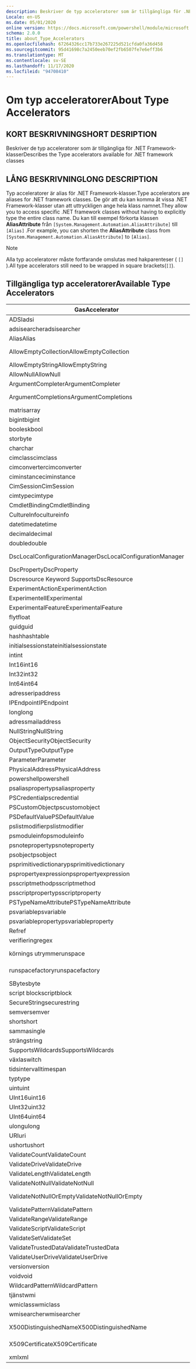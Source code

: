 ```yaml
---
description: Beskriver de typ acceleratorer som är tillgängliga för .NET Framework-klasser
Locale: en-US
ms.date: 05/01/2020
online version: https://docs.microsoft.com/powershell/module/microsoft.powershell.core/about/about_type_accelerators?view=powershell-7.2&WT.mc_id=ps-gethelp
schema: 2.0.0
title: about_Type_Accelerators
ms.openlocfilehash: 67264326cc17b733e267225d521cfda0fa36d458
ms.sourcegitcommit: 95d41698c7a2450eeb70ef2fb6507fe7e6eff3b6
ms.translationtype: MT
ms.contentlocale: sv-SE
ms.lasthandoff: 11/17/2020
ms.locfileid: "94708410"
---
```

# <a name="about-type-accelerators"></a><span data-ttu-id="4269f-103">Om typ acceleratorer</span><span class="sxs-lookup"><span data-stu-id="4269f-103">About Type Accelerators</span></span>

## <a name="short-desription"></a><span data-ttu-id="4269f-104">KORT BESKRIVNING</span><span class="sxs-lookup"><span data-stu-id="4269f-104">SHORT DESRIPTION</span></span>
<span data-ttu-id="4269f-105">Beskriver de typ acceleratorer som är tillgängliga för .NET Framework-klasser</span><span class="sxs-lookup"><span data-stu-id="4269f-105">Describes the Type accelerators available for .NET framework classes</span></span>

## <a name="long-description"></a><span data-ttu-id="4269f-106">LÅNG BESKRIVNING</span><span class="sxs-lookup"><span data-stu-id="4269f-106">LONG DESCRIPTION</span></span>

<span data-ttu-id="4269f-107">Typ acceleratorer är alias för .NET Framework-klasser.</span><span class="sxs-lookup"><span data-stu-id="4269f-107">Type accelerators are aliases for .NET framework classes.</span></span> <span data-ttu-id="4269f-108">De gör att du kan komma åt vissa .NET Framework-klasser utan att uttryckligen ange hela klass namnet.</span><span class="sxs-lookup"><span data-stu-id="4269f-108">They allow you to access specific .NET framework classes without having to explicitly type the entire class name.</span></span> <span data-ttu-id="4269f-109">Du kan till exempel förkorta klassen **AliasAttribute** från `[System.Management.Automation.AliasAttribute]` till `[Alias]` .</span><span class="sxs-lookup"><span data-stu-id="4269f-109">For example, you can shorten the **AliasAttribute** class from `[System.Management.Automation.AliasAttribute]` to `[Alias]`.</span></span>

> [!NOTE]
> <span data-ttu-id="4269f-110">Alla typ acceleratorer måste fortfarande omslutas med hakparenteser ( `[]` ).</span><span class="sxs-lookup"><span data-stu-id="4269f-110">All type accelerators still need to be wrapped in square brackets(`[]`).</span></span>

## <a name="available-type-accelerators"></a><span data-ttu-id="4269f-111">Tillgängliga typ acceleratorer</span><span class="sxs-lookup"><span data-stu-id="4269f-111">Available Type Accelerators</span></span>

|        <span data-ttu-id="4269f-112">Gas</span><span class="sxs-lookup"><span data-stu-id="4269f-112">Accelerator</span></span>          |                           <span data-ttu-id="4269f-113">Fullständigt klass namn</span><span class="sxs-lookup"><span data-stu-id="4269f-113">Full Class Name</span></span>                           |
|---------------------------- | ------------------------------------------------------------------- |
|<span data-ttu-id="4269f-114">ADSI</span><span class="sxs-lookup"><span data-stu-id="4269f-114">adsi</span></span>                         | <span data-ttu-id="4269f-115">System. DirectoryServices. DirectoryEntry</span><span class="sxs-lookup"><span data-stu-id="4269f-115">System.DirectoryServices.DirectoryEntry</span></span>                             |
|<span data-ttu-id="4269f-116">adsisearcher</span><span class="sxs-lookup"><span data-stu-id="4269f-116">adsisearcher</span></span>                 | <span data-ttu-id="4269f-117">System. DirectoryServices. DirectorySearcher</span><span class="sxs-lookup"><span data-stu-id="4269f-117">System.DirectoryServices.DirectorySearcher</span></span>                          |
|<span data-ttu-id="4269f-118">Alias</span><span class="sxs-lookup"><span data-stu-id="4269f-118">Alias</span></span>                        | <span data-ttu-id="4269f-119">System. Management. Automation. AliasAttribute</span><span class="sxs-lookup"><span data-stu-id="4269f-119">System.Management.Automation.AliasAttribute</span></span>                         |
|<span data-ttu-id="4269f-120">AllowEmptyCollection</span><span class="sxs-lookup"><span data-stu-id="4269f-120">AllowEmptyCollection</span></span>         | <span data-ttu-id="4269f-121">System. Management. Automation. AllowEmptyCollectionAttribute</span><span class="sxs-lookup"><span data-stu-id="4269f-121">System.Management.Automation.AllowEmptyCollectionAttribute</span></span>          |
|<span data-ttu-id="4269f-122">AllowEmptyString</span><span class="sxs-lookup"><span data-stu-id="4269f-122">AllowEmptyString</span></span>             | <span data-ttu-id="4269f-123">System. Management. Automation. AllowEmptyStringAttribute</span><span class="sxs-lookup"><span data-stu-id="4269f-123">System.Management.Automation.AllowEmptyStringAttribute</span></span>              |
|<span data-ttu-id="4269f-124">AllowNull</span><span class="sxs-lookup"><span data-stu-id="4269f-124">AllowNull</span></span>                    | <span data-ttu-id="4269f-125">System. Management. Automation. AllowNullAttribute</span><span class="sxs-lookup"><span data-stu-id="4269f-125">System.Management.Automation.AllowNullAttribute</span></span>                     |
|<span data-ttu-id="4269f-126">ArgumentCompleter</span><span class="sxs-lookup"><span data-stu-id="4269f-126">ArgumentCompleter</span></span>            | <span data-ttu-id="4269f-127">System. Management. Automation. ArgumentCompleterAttribute</span><span class="sxs-lookup"><span data-stu-id="4269f-127">System.Management.Automation.ArgumentCompleterAttribute</span></span>             |
|<span data-ttu-id="4269f-128">ArgumentCompletions</span><span class="sxs-lookup"><span data-stu-id="4269f-128">ArgumentCompletions</span></span>          | <span data-ttu-id="4269f-129">System. Management. Automation. ArgumentCompletionsAttribute</span><span class="sxs-lookup"><span data-stu-id="4269f-129">System.Management.Automation.ArgumentCompletionsAttribute</span></span>           |
|<span data-ttu-id="4269f-130">matris</span><span class="sxs-lookup"><span data-stu-id="4269f-130">array</span></span>                        | <span data-ttu-id="4269f-131">System. array</span><span class="sxs-lookup"><span data-stu-id="4269f-131">System.Array</span></span>                                                        |
|<span data-ttu-id="4269f-132">bigint</span><span class="sxs-lookup"><span data-stu-id="4269f-132">bigint</span></span>                       | <span data-ttu-id="4269f-133">System. Numerics. BigInteger</span><span class="sxs-lookup"><span data-stu-id="4269f-133">System.Numerics.BigInteger</span></span>                                          |
|<span data-ttu-id="4269f-134">boolesk</span><span class="sxs-lookup"><span data-stu-id="4269f-134">bool</span></span>                         | <span data-ttu-id="4269f-135">System. Boolean</span><span class="sxs-lookup"><span data-stu-id="4269f-135">System.Boolean</span></span>                                                      |
|<span data-ttu-id="4269f-136">stor</span><span class="sxs-lookup"><span data-stu-id="4269f-136">byte</span></span>                         | <span data-ttu-id="4269f-137">System. byte</span><span class="sxs-lookup"><span data-stu-id="4269f-137">System.Byte</span></span>                                                         |
|<span data-ttu-id="4269f-138">char</span><span class="sxs-lookup"><span data-stu-id="4269f-138">char</span></span>                         | <span data-ttu-id="4269f-139">System. char</span><span class="sxs-lookup"><span data-stu-id="4269f-139">System.Char</span></span>                                                         |
|<span data-ttu-id="4269f-140">cimclass</span><span class="sxs-lookup"><span data-stu-id="4269f-140">cimclass</span></span>                     | <span data-ttu-id="4269f-141">Microsoft. Management. Infrastructure. CimClass</span><span class="sxs-lookup"><span data-stu-id="4269f-141">Microsoft.Management.Infrastructure.CimClass</span></span>                        |
|<span data-ttu-id="4269f-142">cimconverter</span><span class="sxs-lookup"><span data-stu-id="4269f-142">cimconverter</span></span>                 | <span data-ttu-id="4269f-143">Microsoft. Management. Infrastructure. CimConverter</span><span class="sxs-lookup"><span data-stu-id="4269f-143">Microsoft.Management.Infrastructure.CimConverter</span></span>                    |
|<span data-ttu-id="4269f-144">ciminstance</span><span class="sxs-lookup"><span data-stu-id="4269f-144">ciminstance</span></span>                  | <span data-ttu-id="4269f-145">Microsoft. Management. Infrastructure. CimInstance</span><span class="sxs-lookup"><span data-stu-id="4269f-145">Microsoft.Management.Infrastructure.CimInstance</span></span>                     |
|<span data-ttu-id="4269f-146">CimSession</span><span class="sxs-lookup"><span data-stu-id="4269f-146">CimSession</span></span>                   | <span data-ttu-id="4269f-147">Microsoft. Management. Infrastructure. CimSession</span><span class="sxs-lookup"><span data-stu-id="4269f-147">Microsoft.Management.Infrastructure.CimSession</span></span>                      |
|<span data-ttu-id="4269f-148">cimtype</span><span class="sxs-lookup"><span data-stu-id="4269f-148">cimtype</span></span>                      | <span data-ttu-id="4269f-149">Microsoft. Management. Infrastructure. CimType</span><span class="sxs-lookup"><span data-stu-id="4269f-149">Microsoft.Management.Infrastructure.CimType</span></span>                         |
|<span data-ttu-id="4269f-150">CmdletBinding</span><span class="sxs-lookup"><span data-stu-id="4269f-150">CmdletBinding</span></span>                | <span data-ttu-id="4269f-151">System. Management. Automation. CmdletBindingAttribute</span><span class="sxs-lookup"><span data-stu-id="4269f-151">System.Management.Automation.CmdletBindingAttribute</span></span>                 |
|<span data-ttu-id="4269f-152">CultureInfo</span><span class="sxs-lookup"><span data-stu-id="4269f-152">cultureinfo</span></span>                  | <span data-ttu-id="4269f-153">System. globalisering. CultureInfo</span><span class="sxs-lookup"><span data-stu-id="4269f-153">System.Globalization.CultureInfo</span></span>                                    |
|<span data-ttu-id="4269f-154">datetime</span><span class="sxs-lookup"><span data-stu-id="4269f-154">datetime</span></span>                     | <span data-ttu-id="4269f-155">System. DateTime</span><span class="sxs-lookup"><span data-stu-id="4269f-155">System.DateTime</span></span>                                                     |
|<span data-ttu-id="4269f-156">decimal</span><span class="sxs-lookup"><span data-stu-id="4269f-156">decimal</span></span>                      | <span data-ttu-id="4269f-157">System. decimal</span><span class="sxs-lookup"><span data-stu-id="4269f-157">System.Decimal</span></span>                                                      |
|<span data-ttu-id="4269f-158">double</span><span class="sxs-lookup"><span data-stu-id="4269f-158">double</span></span>                       | <span data-ttu-id="4269f-159">System. Double</span><span class="sxs-lookup"><span data-stu-id="4269f-159">System.Double</span></span>                                                       |
|<span data-ttu-id="4269f-160">DscLocalConfigurationManager</span><span class="sxs-lookup"><span data-stu-id="4269f-160">DscLocalConfigurationManager</span></span> | <span data-ttu-id="4269f-161">System. Management. Automation. DscLocalConfigurationManagerAttribute</span><span class="sxs-lookup"><span data-stu-id="4269f-161">System.Management.Automation.DscLocalConfigurationManagerAttribute</span></span>  |
|<span data-ttu-id="4269f-162">DscProperty</span><span class="sxs-lookup"><span data-stu-id="4269f-162">DscProperty</span></span>                  | <span data-ttu-id="4269f-163">System. Management. Automation. DscPropertyAttribute</span><span class="sxs-lookup"><span data-stu-id="4269f-163">System.Management.Automation.DscPropertyAttribute</span></span>                   |
|<span data-ttu-id="4269f-164">Dscresource Keyword Supports</span><span class="sxs-lookup"><span data-stu-id="4269f-164">DscResource</span></span>                  | <span data-ttu-id="4269f-165">System. Management. Automation. DscResourceAttribute</span><span class="sxs-lookup"><span data-stu-id="4269f-165">System.Management.Automation.DscResourceAttribute</span></span>                   |
|<span data-ttu-id="4269f-166">ExperimentAction</span><span class="sxs-lookup"><span data-stu-id="4269f-166">ExperimentAction</span></span>             | <span data-ttu-id="4269f-167">System. Management. Automation. ExperimentAction</span><span class="sxs-lookup"><span data-stu-id="4269f-167">System.Management.Automation.ExperimentAction</span></span>                       |
|<span data-ttu-id="4269f-168">Experimentell</span><span class="sxs-lookup"><span data-stu-id="4269f-168">Experimental</span></span>                 | <span data-ttu-id="4269f-169">System. Management. Automation. ExperimentalAttribute</span><span class="sxs-lookup"><span data-stu-id="4269f-169">System.Management.Automation.ExperimentalAttribute</span></span>                  |
|<span data-ttu-id="4269f-170">ExperimentalFeature</span><span class="sxs-lookup"><span data-stu-id="4269f-170">ExperimentalFeature</span></span>          | <span data-ttu-id="4269f-171">System. Management. Automation. ExperimentalFeature</span><span class="sxs-lookup"><span data-stu-id="4269f-171">System.Management.Automation.ExperimentalFeature</span></span>                    |
|<span data-ttu-id="4269f-172">flyt</span><span class="sxs-lookup"><span data-stu-id="4269f-172">float</span></span>                        | <span data-ttu-id="4269f-173">System. Single</span><span class="sxs-lookup"><span data-stu-id="4269f-173">System.Single</span></span>                                                       |
|<span data-ttu-id="4269f-174">guid</span><span class="sxs-lookup"><span data-stu-id="4269f-174">guid</span></span>                         | <span data-ttu-id="4269f-175">System. GUID</span><span class="sxs-lookup"><span data-stu-id="4269f-175">System.Guid</span></span>                                                         |
|<span data-ttu-id="4269f-176">hash</span><span class="sxs-lookup"><span data-stu-id="4269f-176">hashtable</span></span>                    | <span data-ttu-id="4269f-177">System. Collections. hash</span><span class="sxs-lookup"><span data-stu-id="4269f-177">System.Collections.Hashtable</span></span>                                        |
|<span data-ttu-id="4269f-178">initialsessionstate</span><span class="sxs-lookup"><span data-stu-id="4269f-178">initialsessionstate</span></span>          | <span data-ttu-id="4269f-179">System.Management.Automation.Runspaces.InitialSessionState</span><span class="sxs-lookup"><span data-stu-id="4269f-179">System.Management.Automation.Runspaces.InitialSessionState</span></span>          |
|<span data-ttu-id="4269f-180">int</span><span class="sxs-lookup"><span data-stu-id="4269f-180">int</span></span>                          | <span data-ttu-id="4269f-181">System. Int32</span><span class="sxs-lookup"><span data-stu-id="4269f-181">System.Int32</span></span>                                                        |
|<span data-ttu-id="4269f-182">Int16</span><span class="sxs-lookup"><span data-stu-id="4269f-182">int16</span></span>                        | <span data-ttu-id="4269f-183">System. Int16</span><span class="sxs-lookup"><span data-stu-id="4269f-183">System.Int16</span></span>                                                        |
|<span data-ttu-id="4269f-184">Int32</span><span class="sxs-lookup"><span data-stu-id="4269f-184">int32</span></span>                        | <span data-ttu-id="4269f-185">System. Int32</span><span class="sxs-lookup"><span data-stu-id="4269f-185">System.Int32</span></span>                                                        |
|<span data-ttu-id="4269f-186">Int64</span><span class="sxs-lookup"><span data-stu-id="4269f-186">int64</span></span>                        | <span data-ttu-id="4269f-187">System. Int64</span><span class="sxs-lookup"><span data-stu-id="4269f-187">System.Int64</span></span>                                                        |
|<span data-ttu-id="4269f-188">adresser</span><span class="sxs-lookup"><span data-stu-id="4269f-188">ipaddress</span></span>                    | <span data-ttu-id="4269f-189">System .net. IPAddress</span><span class="sxs-lookup"><span data-stu-id="4269f-189">System.Net.IPAddress</span></span>                                                |
|<span data-ttu-id="4269f-190">IPEndpoint</span><span class="sxs-lookup"><span data-stu-id="4269f-190">IPEndpoint</span></span>                   | <span data-ttu-id="4269f-191">System .net. IPEndPoint</span><span class="sxs-lookup"><span data-stu-id="4269f-191">System.Net.IPEndPoint</span></span>                                               |
|<span data-ttu-id="4269f-192">long</span><span class="sxs-lookup"><span data-stu-id="4269f-192">long</span></span>                         | <span data-ttu-id="4269f-193">System. Int64</span><span class="sxs-lookup"><span data-stu-id="4269f-193">System.Int64</span></span>                                                        |
|<span data-ttu-id="4269f-194">adress</span><span class="sxs-lookup"><span data-stu-id="4269f-194">mailaddress</span></span>                  | <span data-ttu-id="4269f-195">System .net. mail. mail-adress</span><span class="sxs-lookup"><span data-stu-id="4269f-195">System.Net.Mail.MailAddress</span></span>                                         |
|<span data-ttu-id="4269f-196">NullString</span><span class="sxs-lookup"><span data-stu-id="4269f-196">NullString</span></span>                   | <span data-ttu-id="4269f-197">System. Management. Automation. language. NullString</span><span class="sxs-lookup"><span data-stu-id="4269f-197">System.Management.Automation.Language.NullString</span></span>                    |
|<span data-ttu-id="4269f-198">ObjectSecurity</span><span class="sxs-lookup"><span data-stu-id="4269f-198">ObjectSecurity</span></span>               | <span data-ttu-id="4269f-199">System. Security. AccessControl. ObjectSecurity</span><span class="sxs-lookup"><span data-stu-id="4269f-199">System.Security.AccessControl.ObjectSecurity</span></span>                        |
|<span data-ttu-id="4269f-200">OutputType</span><span class="sxs-lookup"><span data-stu-id="4269f-200">OutputType</span></span>                   | <span data-ttu-id="4269f-201">System. Management. Automation. OutputTypeAttribute</span><span class="sxs-lookup"><span data-stu-id="4269f-201">System.Management.Automation.OutputTypeAttribute</span></span>                    |
|<span data-ttu-id="4269f-202">Parameter</span><span class="sxs-lookup"><span data-stu-id="4269f-202">Parameter</span></span>                    | <span data-ttu-id="4269f-203">System. Management. Automation. ParameterAttribute</span><span class="sxs-lookup"><span data-stu-id="4269f-203">System.Management.Automation.ParameterAttribute</span></span>                     |
|<span data-ttu-id="4269f-204">PhysicalAddress</span><span class="sxs-lookup"><span data-stu-id="4269f-204">PhysicalAddress</span></span>              | <span data-ttu-id="4269f-205">System .net. NetworkInformation. PhysicalAddress</span><span class="sxs-lookup"><span data-stu-id="4269f-205">System.Net.NetworkInformation.PhysicalAddress</span></span>                       |
|<span data-ttu-id="4269f-206">powershell</span><span class="sxs-lookup"><span data-stu-id="4269f-206">powershell</span></span>                   | <span data-ttu-id="4269f-207">System. Management. Automation. PowerShell</span><span class="sxs-lookup"><span data-stu-id="4269f-207">System.Management.Automation.PowerShell</span></span>                             |
|<span data-ttu-id="4269f-208">psaliasproperty</span><span class="sxs-lookup"><span data-stu-id="4269f-208">psaliasproperty</span></span>              | <span data-ttu-id="4269f-209">System. Management. Automation. PSAliasProperty</span><span class="sxs-lookup"><span data-stu-id="4269f-209">System.Management.Automation.PSAliasProperty</span></span>                        |
|<span data-ttu-id="4269f-210">PSCredential</span><span class="sxs-lookup"><span data-stu-id="4269f-210">pscredential</span></span>                 | <span data-ttu-id="4269f-211">System. Management. Automation. PSCredential</span><span class="sxs-lookup"><span data-stu-id="4269f-211">System.Management.Automation.PSCredential</span></span>                           |
|<span data-ttu-id="4269f-212">PSCustomObject</span><span class="sxs-lookup"><span data-stu-id="4269f-212">pscustomobject</span></span>               | <span data-ttu-id="4269f-213">System. Management. Automation. PSObject</span><span class="sxs-lookup"><span data-stu-id="4269f-213">System.Management.Automation.PSObject</span></span>                               |
|<span data-ttu-id="4269f-214">PSDefaultValue</span><span class="sxs-lookup"><span data-stu-id="4269f-214">PSDefaultValue</span></span>               | <span data-ttu-id="4269f-215">System.Management.Automation.PSDefaultValueAttribute</span><span class="sxs-lookup"><span data-stu-id="4269f-215">System.Management.Automation.PSDefaultValueAttribute</span></span>                |
|<span data-ttu-id="4269f-216">pslistmodifier</span><span class="sxs-lookup"><span data-stu-id="4269f-216">pslistmodifier</span></span>               | <span data-ttu-id="4269f-217">System. Management. Automation. PSListModifier</span><span class="sxs-lookup"><span data-stu-id="4269f-217">System.Management.Automation.PSListModifier</span></span>                         |
|<span data-ttu-id="4269f-218">psmoduleinfo</span><span class="sxs-lookup"><span data-stu-id="4269f-218">psmoduleinfo</span></span>                 | <span data-ttu-id="4269f-219">System. Management. Automation. PSModuleInfo</span><span class="sxs-lookup"><span data-stu-id="4269f-219">System.Management.Automation.PSModuleInfo</span></span>                           |
|<span data-ttu-id="4269f-220">psnoteproperty</span><span class="sxs-lookup"><span data-stu-id="4269f-220">psnoteproperty</span></span>               | <span data-ttu-id="4269f-221">System. Management. Automation. PSNoteProperty</span><span class="sxs-lookup"><span data-stu-id="4269f-221">System.Management.Automation.PSNoteProperty</span></span>                         |
|<span data-ttu-id="4269f-222">psobject</span><span class="sxs-lookup"><span data-stu-id="4269f-222">psobject</span></span>                     | <span data-ttu-id="4269f-223">System. Management. Automation. PSObject</span><span class="sxs-lookup"><span data-stu-id="4269f-223">System.Management.Automation.PSObject</span></span>                               |
|<span data-ttu-id="4269f-224">psprimitivedictionary</span><span class="sxs-lookup"><span data-stu-id="4269f-224">psprimitivedictionary</span></span>        | <span data-ttu-id="4269f-225">System. Management. Automation. PSPrimitiveDictionary</span><span class="sxs-lookup"><span data-stu-id="4269f-225">System.Management.Automation.PSPrimitiveDictionary</span></span>                  |
|<span data-ttu-id="4269f-226">pspropertyexpression</span><span class="sxs-lookup"><span data-stu-id="4269f-226">pspropertyexpression</span></span>         | <span data-ttu-id="4269f-227">Microsoft. PowerShell. commands. PSPropertyExpression</span><span class="sxs-lookup"><span data-stu-id="4269f-227">Microsoft.PowerShell.Commands.PSPropertyExpression</span></span>                  |
|<span data-ttu-id="4269f-228">psscriptmethod</span><span class="sxs-lookup"><span data-stu-id="4269f-228">psscriptmethod</span></span>               | <span data-ttu-id="4269f-229">System. Management. Automation. PSScriptMethod</span><span class="sxs-lookup"><span data-stu-id="4269f-229">System.Management.Automation.PSScriptMethod</span></span>                         |
|<span data-ttu-id="4269f-230">psscriptproperty</span><span class="sxs-lookup"><span data-stu-id="4269f-230">psscriptproperty</span></span>             | <span data-ttu-id="4269f-231">System. Management. Automation. PSScriptProperty</span><span class="sxs-lookup"><span data-stu-id="4269f-231">System.Management.Automation.PSScriptProperty</span></span>                       |
|<span data-ttu-id="4269f-232">PSTypeNameAttribute</span><span class="sxs-lookup"><span data-stu-id="4269f-232">PSTypeNameAttribute</span></span>          | <span data-ttu-id="4269f-233">System. Management. Automation. PSTypeNameAttribute</span><span class="sxs-lookup"><span data-stu-id="4269f-233">System.Management.Automation.PSTypeNameAttribute</span></span>                    |
|<span data-ttu-id="4269f-234">psvariable</span><span class="sxs-lookup"><span data-stu-id="4269f-234">psvariable</span></span>                   | <span data-ttu-id="4269f-235">System. Management. Automation. PSVariable</span><span class="sxs-lookup"><span data-stu-id="4269f-235">System.Management.Automation.PSVariable</span></span>                             |
|<span data-ttu-id="4269f-236">psvariableproperty</span><span class="sxs-lookup"><span data-stu-id="4269f-236">psvariableproperty</span></span>           | <span data-ttu-id="4269f-237">System. Management. Automation. PSVariableProperty</span><span class="sxs-lookup"><span data-stu-id="4269f-237">System.Management.Automation.PSVariableProperty</span></span>                     |
|<span data-ttu-id="4269f-238">Ref</span><span class="sxs-lookup"><span data-stu-id="4269f-238">ref</span></span>                          | <span data-ttu-id="4269f-239">System. Management. Automation. PSReference</span><span class="sxs-lookup"><span data-stu-id="4269f-239">System.Management.Automation.PSReference</span></span>                            |
|<span data-ttu-id="4269f-240">verifiering</span><span class="sxs-lookup"><span data-stu-id="4269f-240">regex</span></span>                        | <span data-ttu-id="4269f-241">System. text. RegularExpressions. regex</span><span class="sxs-lookup"><span data-stu-id="4269f-241">System.Text.RegularExpressions.Regex</span></span>                                |
|<span data-ttu-id="4269f-242">körnings utrymme</span><span class="sxs-lookup"><span data-stu-id="4269f-242">runspace</span></span>                     | <span data-ttu-id="4269f-243">System. Management. Automation. körnings utrymmen. körnings utrymme</span><span class="sxs-lookup"><span data-stu-id="4269f-243">System.Management.Automation.Runspaces.Runspace</span></span>                     |
|<span data-ttu-id="4269f-244">runspacefactory</span><span class="sxs-lookup"><span data-stu-id="4269f-244">runspacefactory</span></span>              | <span data-ttu-id="4269f-245">System. Management. Automation. körnings utrymmen. RunspaceFactory</span><span class="sxs-lookup"><span data-stu-id="4269f-245">System.Management.Automation.Runspaces.RunspaceFactory</span></span>              |
|<span data-ttu-id="4269f-246">SByte</span><span class="sxs-lookup"><span data-stu-id="4269f-246">sbyte</span></span>                        | <span data-ttu-id="4269f-247">System. SByte</span><span class="sxs-lookup"><span data-stu-id="4269f-247">System.SByte</span></span>                                                        |
|<span data-ttu-id="4269f-248">script block</span><span class="sxs-lookup"><span data-stu-id="4269f-248">scriptblock</span></span>                  | <span data-ttu-id="4269f-249">System. Management. Automation. script block</span><span class="sxs-lookup"><span data-stu-id="4269f-249">System.Management.Automation.ScriptBlock</span></span>                            |
|<span data-ttu-id="4269f-250">SecureString</span><span class="sxs-lookup"><span data-stu-id="4269f-250">securestring</span></span>                 | <span data-ttu-id="4269f-251">System. Security. SecureString</span><span class="sxs-lookup"><span data-stu-id="4269f-251">System.Security.SecureString</span></span>                                        |
|<span data-ttu-id="4269f-252">semver</span><span class="sxs-lookup"><span data-stu-id="4269f-252">semver</span></span>                       | <span data-ttu-id="4269f-253">System. Management. Automation. SemanticVersion</span><span class="sxs-lookup"><span data-stu-id="4269f-253">System.Management.Automation.SemanticVersion</span></span>                        |
|<span data-ttu-id="4269f-254">short</span><span class="sxs-lookup"><span data-stu-id="4269f-254">short</span></span>                        | <span data-ttu-id="4269f-255">System. Int16</span><span class="sxs-lookup"><span data-stu-id="4269f-255">System.Int16</span></span>                                                        |
|<span data-ttu-id="4269f-256">samma</span><span class="sxs-lookup"><span data-stu-id="4269f-256">single</span></span>                       | <span data-ttu-id="4269f-257">System. Single</span><span class="sxs-lookup"><span data-stu-id="4269f-257">System.Single</span></span>                                                       |
|<span data-ttu-id="4269f-258">sträng</span><span class="sxs-lookup"><span data-stu-id="4269f-258">string</span></span>                       | <span data-ttu-id="4269f-259">System. String</span><span class="sxs-lookup"><span data-stu-id="4269f-259">System.String</span></span>                                                       |
|<span data-ttu-id="4269f-260">SupportsWildcards</span><span class="sxs-lookup"><span data-stu-id="4269f-260">SupportsWildcards</span></span>            | <span data-ttu-id="4269f-261">System. Management. Automation. SupportsWildcardsAttribute</span><span class="sxs-lookup"><span data-stu-id="4269f-261">System.Management.Automation.SupportsWildcardsAttribute</span></span>             |
|<span data-ttu-id="4269f-262">växla</span><span class="sxs-lookup"><span data-stu-id="4269f-262">switch</span></span>                       | <span data-ttu-id="4269f-263">System. Management. Automation. SwitchParameter</span><span class="sxs-lookup"><span data-stu-id="4269f-263">System.Management.Automation.SwitchParameter</span></span>                        |
|<span data-ttu-id="4269f-264">tidsintervall</span><span class="sxs-lookup"><span data-stu-id="4269f-264">timespan</span></span>                     | <span data-ttu-id="4269f-265">System. TimeSpan</span><span class="sxs-lookup"><span data-stu-id="4269f-265">System.TimeSpan</span></span>                                                     |
|<span data-ttu-id="4269f-266">typ</span><span class="sxs-lookup"><span data-stu-id="4269f-266">type</span></span>                         | <span data-ttu-id="4269f-267">System. Type</span><span class="sxs-lookup"><span data-stu-id="4269f-267">System.Type</span></span>                                                         |
|<span data-ttu-id="4269f-268">uint</span><span class="sxs-lookup"><span data-stu-id="4269f-268">uint</span></span>                         | <span data-ttu-id="4269f-269">System. UInt32</span><span class="sxs-lookup"><span data-stu-id="4269f-269">System.UInt32</span></span>                                                       |
|<span data-ttu-id="4269f-270">UInt16</span><span class="sxs-lookup"><span data-stu-id="4269f-270">uint16</span></span>                       | <span data-ttu-id="4269f-271">System. UInt16</span><span class="sxs-lookup"><span data-stu-id="4269f-271">System.UInt16</span></span>                                                       |
|<span data-ttu-id="4269f-272">UInt32</span><span class="sxs-lookup"><span data-stu-id="4269f-272">uint32</span></span>                       | <span data-ttu-id="4269f-273">System. UInt32</span><span class="sxs-lookup"><span data-stu-id="4269f-273">System.UInt32</span></span>                                                       |
|<span data-ttu-id="4269f-274">UInt64</span><span class="sxs-lookup"><span data-stu-id="4269f-274">uint64</span></span>                       | <span data-ttu-id="4269f-275">System. UInt64</span><span class="sxs-lookup"><span data-stu-id="4269f-275">System.UInt64</span></span>                                                       |
|<span data-ttu-id="4269f-276">ulong</span><span class="sxs-lookup"><span data-stu-id="4269f-276">ulong</span></span>                        | <span data-ttu-id="4269f-277">System. UInt64</span><span class="sxs-lookup"><span data-stu-id="4269f-277">System.UInt64</span></span>                                                       |
|<span data-ttu-id="4269f-278">URI</span><span class="sxs-lookup"><span data-stu-id="4269f-278">uri</span></span>                          | <span data-ttu-id="4269f-279">System. URI</span><span class="sxs-lookup"><span data-stu-id="4269f-279">System.Uri</span></span>                                                          |
|<span data-ttu-id="4269f-280">ushort</span><span class="sxs-lookup"><span data-stu-id="4269f-280">ushort</span></span>                       | <span data-ttu-id="4269f-281">System. UInt16</span><span class="sxs-lookup"><span data-stu-id="4269f-281">System.UInt16</span></span>                                                       |
|<span data-ttu-id="4269f-282">ValidateCount</span><span class="sxs-lookup"><span data-stu-id="4269f-282">ValidateCount</span></span>                | <span data-ttu-id="4269f-283">System. Management. Automation. ValidateCountAttribute</span><span class="sxs-lookup"><span data-stu-id="4269f-283">System.Management.Automation.ValidateCountAttribute</span></span>                 |
|<span data-ttu-id="4269f-284">ValidateDrive</span><span class="sxs-lookup"><span data-stu-id="4269f-284">ValidateDrive</span></span>                | <span data-ttu-id="4269f-285">System. Management. Automation. ValidateDriveAttribute</span><span class="sxs-lookup"><span data-stu-id="4269f-285">System.Management.Automation.ValidateDriveAttribute</span></span>                 |
|<span data-ttu-id="4269f-286">ValidateLength</span><span class="sxs-lookup"><span data-stu-id="4269f-286">ValidateLength</span></span>               | <span data-ttu-id="4269f-287">System. Management. Automation. ValidateLengthAttribute</span><span class="sxs-lookup"><span data-stu-id="4269f-287">System.Management.Automation.ValidateLengthAttribute</span></span>                |
|<span data-ttu-id="4269f-288">ValidateNotNull</span><span class="sxs-lookup"><span data-stu-id="4269f-288">ValidateNotNull</span></span>              | <span data-ttu-id="4269f-289">System. Management. Automation. ValidateNotNullAttribute</span><span class="sxs-lookup"><span data-stu-id="4269f-289">System.Management.Automation.ValidateNotNullAttribute</span></span>               |
|<span data-ttu-id="4269f-290">ValidateNotNullOrEmpty</span><span class="sxs-lookup"><span data-stu-id="4269f-290">ValidateNotNullOrEmpty</span></span>       | <span data-ttu-id="4269f-291">System. Management. Automation. ValidateNotNullOrEmptyAttribute</span><span class="sxs-lookup"><span data-stu-id="4269f-291">System.Management.Automation.ValidateNotNullOrEmptyAttribute</span></span>        |
|<span data-ttu-id="4269f-292">ValidatePattern</span><span class="sxs-lookup"><span data-stu-id="4269f-292">ValidatePattern</span></span>              | <span data-ttu-id="4269f-293">System. Management. Automation. ValidatePatternAttribute</span><span class="sxs-lookup"><span data-stu-id="4269f-293">System.Management.Automation.ValidatePatternAttribute</span></span>               |
|<span data-ttu-id="4269f-294">ValidateRange</span><span class="sxs-lookup"><span data-stu-id="4269f-294">ValidateRange</span></span>                | <span data-ttu-id="4269f-295">System. Management. Automation. ValidateRangeAttribute</span><span class="sxs-lookup"><span data-stu-id="4269f-295">System.Management.Automation.ValidateRangeAttribute</span></span>                 |
|<span data-ttu-id="4269f-296">ValidateScript</span><span class="sxs-lookup"><span data-stu-id="4269f-296">ValidateScript</span></span>               | <span data-ttu-id="4269f-297">System. Management. Automation. ValidateScriptAttribute</span><span class="sxs-lookup"><span data-stu-id="4269f-297">System.Management.Automation.ValidateScriptAttribute</span></span>                |
|<span data-ttu-id="4269f-298">ValidateSet</span><span class="sxs-lookup"><span data-stu-id="4269f-298">ValidateSet</span></span>                  | <span data-ttu-id="4269f-299">System. Management. Automation. ValidateSetAttribute</span><span class="sxs-lookup"><span data-stu-id="4269f-299">System.Management.Automation.ValidateSetAttribute</span></span>                   |
|<span data-ttu-id="4269f-300">ValidateTrustedData</span><span class="sxs-lookup"><span data-stu-id="4269f-300">ValidateTrustedData</span></span>          | <span data-ttu-id="4269f-301">System. Management. Automation. ValidateTrustedDataAttribute</span><span class="sxs-lookup"><span data-stu-id="4269f-301">System.Management.Automation.ValidateTrustedDataAttribute</span></span>           |
|<span data-ttu-id="4269f-302">ValidateUserDrive</span><span class="sxs-lookup"><span data-stu-id="4269f-302">ValidateUserDrive</span></span>            | <span data-ttu-id="4269f-303">System. Management. Automation. ValidateUserDriveAttribute</span><span class="sxs-lookup"><span data-stu-id="4269f-303">System.Management.Automation.ValidateUserDriveAttribute</span></span>             |
|<span data-ttu-id="4269f-304">version</span><span class="sxs-lookup"><span data-stu-id="4269f-304">version</span></span>                      | <span data-ttu-id="4269f-305">System. version</span><span class="sxs-lookup"><span data-stu-id="4269f-305">System.Version</span></span>                                                      |
|<span data-ttu-id="4269f-306">void</span><span class="sxs-lookup"><span data-stu-id="4269f-306">void</span></span>                         | <span data-ttu-id="4269f-307">System. Void</span><span class="sxs-lookup"><span data-stu-id="4269f-307">System.Void</span></span>                                                         |
|<span data-ttu-id="4269f-308">WildcardPattern</span><span class="sxs-lookup"><span data-stu-id="4269f-308">WildcardPattern</span></span>              | <span data-ttu-id="4269f-309">System. Management. Automation. WildcardPattern</span><span class="sxs-lookup"><span data-stu-id="4269f-309">System.Management.Automation.WildcardPattern</span></span>                        |
|<span data-ttu-id="4269f-310">tjänst</span><span class="sxs-lookup"><span data-stu-id="4269f-310">wmi</span></span>                          | <span data-ttu-id="4269f-311">System. Management. ManagementObject</span><span class="sxs-lookup"><span data-stu-id="4269f-311">System.Management.ManagementObject</span></span>                                  |
|<span data-ttu-id="4269f-312">wmiclass</span><span class="sxs-lookup"><span data-stu-id="4269f-312">wmiclass</span></span>                     | <span data-ttu-id="4269f-313">System. Management. ManagementClass</span><span class="sxs-lookup"><span data-stu-id="4269f-313">System.Management.ManagementClass</span></span>                                   |
|<span data-ttu-id="4269f-314">wmisearcher</span><span class="sxs-lookup"><span data-stu-id="4269f-314">wmisearcher</span></span>                  | <span data-ttu-id="4269f-315">System. Management. ManagementObjectSearcher</span><span class="sxs-lookup"><span data-stu-id="4269f-315">System.Management.ManagementObjectSearcher</span></span>                          |
|<span data-ttu-id="4269f-316">X500DistinguishedName</span><span class="sxs-lookup"><span data-stu-id="4269f-316">X500DistinguishedName</span></span>        | <span data-ttu-id="4269f-317">System. Security. Cryptography. X509Certificates. X500DistinguishedName</span><span class="sxs-lookup"><span data-stu-id="4269f-317">System.Security.Cryptography.X509Certificates.X500DistinguishedName</span></span> |
|<span data-ttu-id="4269f-318">X509Certificate</span><span class="sxs-lookup"><span data-stu-id="4269f-318">X509Certificate</span></span>              | <span data-ttu-id="4269f-319">System. Security. Cryptography. X509Certificates. X509Certificate</span><span class="sxs-lookup"><span data-stu-id="4269f-319">System.Security.Cryptography.X509Certificates.X509Certificate</span></span>       |
|<span data-ttu-id="4269f-320">xml</span><span class="sxs-lookup"><span data-stu-id="4269f-320">xml</span></span>                          | <span data-ttu-id="4269f-321">System.Xml.Xmldokument</span><span class="sxs-lookup"><span data-stu-id="4269f-321">System.Xml.XmlDocument</span></span>                                              |

